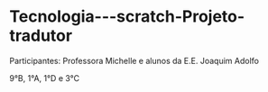 # Tecnologia---scratch-Projeto-tradutor

Participantes: Professora Michelle e alunos da E.E. Joaquim Adolfo

9°B, 1°A, 1°D e 3°C
